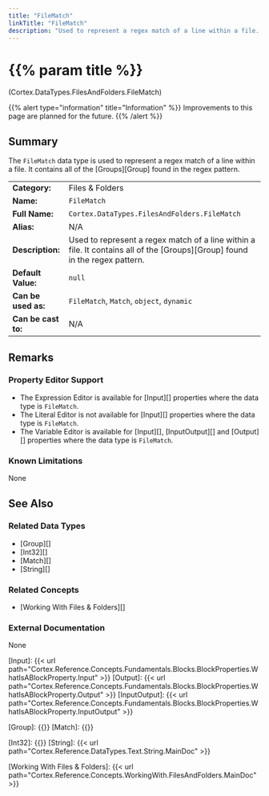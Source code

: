 ```yaml
---
title: "FileMatch"
linkTitle: "FileMatch"
description: "Used to represent a regex match of a line within a file. It contains all of the groups found in the regex pattern."
---
```


# {{% param title %}}

<p class="namespace">(Cortex.DataTypes.FilesAndFolders.FileMatch)</p>

{{% alert type="information" title="Information" %}} Improvements to this page are planned for the future. {{% /alert %}}

## Summary

The `FileMatch` data type is used to represent a regex match of a line within a file. It contains all of the [Groups][Group] found in the regex pattern.

| | |
|-|-|
| **Category:**          | Files & Folders                                                      |
| **Name:**              | `FileMatch`                                                        |
| **Full Name:**         | `Cortex.DataTypes.FilesAndFolders.FileMatch`                                                 |
| **Alias:**             | N/A |
| **Description:**       | Used to represent a regex match of a line within a file. It contains all of the [Groups][Group] found in the regex pattern. |
| **Default Value:**     | `null` |
| **Can be used as:**    | `FileMatch`, `Match`, `object`, `dynamic` |
| **Can be cast to:**    | N/A |

## Remarks

### Property Editor Support

- The Expression Editor is available for [Input][] properties where the data type is `FileMatch`.
- The Literal Editor is not available for [Input][] properties where the data type is `FileMatch`.
- The Variable Editor is available for [Input][], [InputOutput][] and [Output][] properties where the data type is `FileMatch`.

### Known Limitations

None

## See Also

### Related Data Types

- [Group][]
- [Int32][]
- [Match][]
- [String][]

### Related Concepts

- [Working With Files & Folders][]

### External Documentation

None

[Input]: {{< url path="Cortex.Reference.Concepts.Fundamentals.Blocks.BlockProperties.WhatIsABlockProperty.Input" >}}
[Output]: {{< url path="Cortex.Reference.Concepts.Fundamentals.Blocks.BlockProperties.WhatIsABlockProperty.Output" >}}
[InputOutput]: {{< url path="Cortex.Reference.Concepts.Fundamentals.Blocks.BlockProperties.WhatIsABlockProperty.InputOutput" >}}

[Group]: {{<url path="Cortex.Reference.DataTypes.Text.Regex.Group.MainDoc">}}
[Match]: {{<url path="Cortex.Reference.DataTypes.Text.Regex.Match.MainDoc">}}

[Int32]: {{<url path="Cortex.Reference.DataTypes.Numbers.Int32.MainDoc">}}
[String]: {{< url path="Cortex.Reference.DataTypes.Text.String.MainDoc" >}}

[Working With Files & Folders]: {{< url path="Cortex.Reference.Concepts.WorkingWith.FilesAndFolders.MainDoc" >}}

